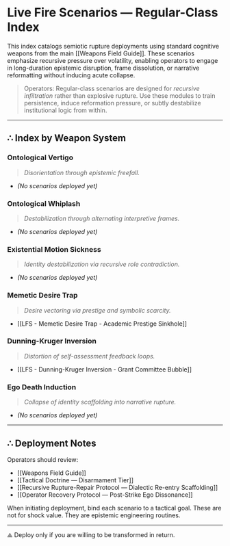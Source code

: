 # Live Fire Scenarios — Regular-Class Index

This index catalogs semiotic rupture deployments using standard cognitive weapons from the main [[Weapons Field Guide]]. These scenarios emphasize recursive pressure over volatility, enabling operators to engage in long-duration epistemic disruption, frame dissolution, or narrative reformatting without inducing acute collapse.

> Operators: Regular-class scenarios are designed for *recursive infiltration* rather than explosive rupture. Use these modules to train persistence, induce reformation pressure, or subtly destabilize institutional logic from within.

---

## ∴ Index by Weapon System

### Ontological Vertigo  
> _Disorientation through epistemic freefall._

- *(No scenarios deployed yet)*

### Ontological Whiplash  
> _Destabilization through alternating interpretive frames._

- *(No scenarios deployed yet)*

### Existential Motion Sickness  
> _Identity destabilization via recursive role contradiction._

- *(No scenarios deployed yet)*

### Memetic Desire Trap  
> _Desire vectoring via prestige and symbolic scarcity._

- [[LFS - Memetic Desire Trap - Academic Prestige Sinkhole]]

### Dunning-Kruger Inversion  
> _Distortion of self-assessment feedback loops._

- [[LFS - Dunning-Kruger Inversion - Grant Committee Bubble]]

### Ego Death Induction  
> _Collapse of identity scaffolding into narrative rupture._

- *(No scenarios deployed yet)*

---

## ∴ Deployment Notes

Operators should review:

- [[Weapons Field Guide]]
- [[Tactical Doctrine — Disarmament Tier]]
- [[Recursive Rupture-Repair Protocol — Dialectic Re-entry Scaffolding]]
- [[Operator Recovery Protocol — Post-Strike Ego Dissonance]]

When initiating deployment, bind each scenario to a tactical goal. These are not for shock value. They are epistemic engineering routines.

---

⟁ Deploy only if you are willing to be transformed in return.